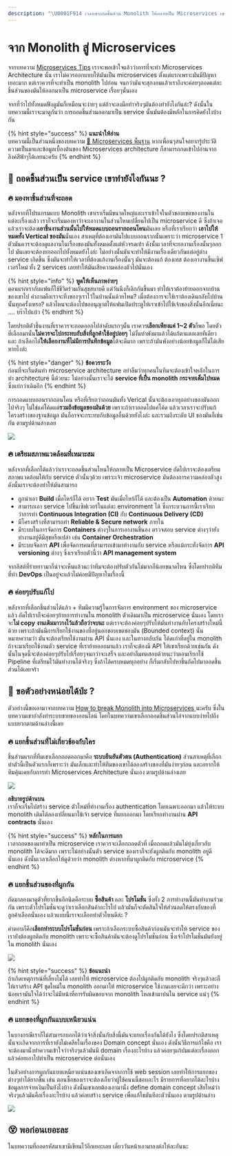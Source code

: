 ```yaml
---
description: "\U0001F914 เวลาเขาถอดชิ้นส่วน Monolith ให้กลายเป็น Microservices เขาทำกันยังไงนะ ?"
---
```


# จาก Monolith สู่ Microservices

จากบทความ [Microservices Tips](https://saladpuk.gitbook.io/learn/basic/microservices/tips) เราจะพอเข้าใจแล้วว่าการที่จะทำ Microservices Architecture นั้น เราไม่ควรออกแบบให้มันเป็น microservices ตั้งแต่แรกเพราะมันมีปัญหาเยอะมาก แต่เราควรที่จะทำเป็น monolith ไปก่อน จนกว่ามันจะสุกงอมแล้วเราถึงจะค่อยๆถอดแต่ละชิ้นส่วนของมันให้ออกมาเป็น microservice เรื่อยๆนั่นเอง 

จากที่ว่าไปทั้งหมดฟังดูมันก็เหมือนจะง่ายๆ แต่ถ้าจะลงมือทำจริงๆมันต้องทำยังไงกันล่ะ? ดังนั้นในบทความนี้เราจะมาดูกันว่า การถอดชิ้นส่วนออกมาเป็น service นั้นมันต้องมีหลักในการคิดยังไงบ้างกัน

{% hint style="success" %}
**แนะนำให้อ่าน**  
บทความนี้เป็นส่วนหนึ่งของบทความ [👶 Microservices พื้นฐาน](https://saladpuk.gitbook.io/learn/basic/microservices) หากเพื่อนๆสนใจอยากรู้ประวัติความเป็นมาและข้อมูลเบื้องต้นของ Microservices architecture ก็สามารถกดเข้าไปอ่านจากลิงค์สีฟ้าๆได้เลยนะครับ
{% endhint %}

## 🤔 ถอดชิ้นส่วนเป็น service เขาทำยังไงกันนะ ?

### 🔥 มองหาชิ้นส่วนที่จะถอด

หลังจากที่โปรแกรมแบบ Monolith เขาเราเริ่มมีขนาดใหญ่และเราเข้าใจในตัวขอบเขตของงานในแต่ละเรื่องแล้ว เราก็จะเริ่มมองหาว่าจะเอางานในส่วนไหนเปลี่ยนไปเป็น microservice ดี ซึ่งถ้าเจอแล้วเราจะต้อง**เอาชิ้นงานส่วนนั้นไปให้หมดแบบถอนรากถอนโคน**มันเลย หรือที่เราเรียกว่า **เอาไปให้หมดทั้ง Vertical ของมัน**นั่นเอง สาเหตุที่ต้องเอามันไปแบบถอนรากนั้นเพราะว่า microservice 1 ตัวมันควรจะต้องดูแลงานในเรื่องของมันทั้งหมดตั้งแต่หัวจรดเท้า ดังนั้นเวลาที่จะยกงานเรื่องนั้นๆออกไป มันเลยจะต้องยกออกไปทั้งหมดยังไงล่ะ ไม่อย่างนั้นมันจะทำให้มีงานเรื่องเดียวกันแต่อยู่ต่าง service เกิดขึ้น ซึ่งมันจะทำให้เวลาที่ต้องแก้งานเรื่องนั้นๆ มันจะต้องแก้ ต้องเทส ต้องเอางานขึ้นเซิฟเวอร์ใหม่ ทั้ง 2 services  เลยทำให้มันเสียความคล่องตัวไปนั่นเอง

{% hint style="info" %}
**พูดให้เห็นภาพง่ายๆ**  
ตอนแรกเรากับแฟนก็ใช้ชีวิตร่วมกันสุขสบายดี แต่วันนึงก็เลิกกันขึ้นมา ทำให้เราต้องย้ายออกจากบ้านของเขาไป คำถามคือเราจะทิ้งของๆเราไว้ในบ้านนั้นด้วยไหม? เมื่อต้องการจะใช้เราต้องเดินกลับไปบ้านนั้นทุกครั้งเหรอ? แล้วไหนจะต้องไปขออนุญาตให้แฟนเปิดประตูให้เราเข้าไปใช้เจ้าของสิ่งนั้นอีกเนี่ยนะ .... บร๊าไปแบ้ว
{% endhint %}

โดยปรกติตัวชิ้นงานที่เราควรจะถอดออกไปลำดับแรกๆนั้น เราควร**เลือกเพียงแค่ 1~2 ตัว**ก็พอ โดยตัวที่เลือกมานั้น**ไม่ควรจะไปกระทบกับสิ่งที่ลูกค้าใช้อยู่บ่อยๆ** ไม่งั้นทำพังมาแล้วได้แก้ตาแตกเลยทีเดียว และ ถ้าเลือกได้**ให้เลือกงานที่ไม่มีการบันทึกข้อมูล**ได้จะดีมาก เพราะถ้ามันพังอย่างน้อยข้อมูลก็ไม่ได้เสียหายไงล่ะ

{% hint style="danger" %}
**ข้อควรระวัง**  
ก่อนที่จะเริ่มต้นทำ microservice architecture อย่าลืมว่าทุกคนในทีมจะต้องเข้าใจหลักในการทำ architecture นี้ด้วยนะ ไม่อย่างนั้นเราจะได้ **service ที่เป็น monolith กระจายเต็มไปหมด** ซึ่งแย่กว่าเดิมอีก
{% endhint %}

การถอดแบบถอนรากถอนโคน หรือที่เรียกว่าถอนมันทั้ง Verical นั้นจะต้องเอาทุกอย่างของมันออกไปจริงๆ ไม่ใช่แค่โค้ดแต่**รวมถึงข้อมูลของมันด้วย** เพราะถ้าเราถอดไปแค่โค้ด แล้วเวลาเราจะปรับแก้โครงสร้างของฐานข้อมูล มันก็อาจจะกระทบกับข้อมูลอื่นด้วยยังไงล่ะ และรวมถึงระดับ UI ของมันก็เช่นกัน ตามรูปด้านล่างเลย

![](../../.gitbook/assets/image%20%2826%29.png)

### 🔥 เตรียมสภาพแวดล้อมที่เหมาะสม

หลังจากที่เลือกได้แล้วว่าเราจะถอดชิ้นส่วนไหนให้กลายเป็น Microservice ถัดไปเราจะต้องเตรียมสภาพแวดล้อมให้กับ service ตัวนั้นๆด้วย เพราะเจ้า microservice มันต้องการความคล่องตัวสูง ดังนั้นเราจะต้องทำให้มันสามารถ

* ถูกนำเอา **Build** เมื่อไหร่ก็ได้ อยาก **Test** มันเมื่อไหร่ก็ได้ และต้องเป็น **Automation** ด้วยนะ 
* สามารถเอา service ไปขึ้นเซิฟเวอร์ในแต่ละ environment ได้ ซึ่งกระบวนการนี้เราเรียกว่าการทำ **Continuous Integration \(CI\)** กับ **Continuous Delivery \(CD\)**
* มีโครงสร้างที่สามารถทำ **Reliable & Secure network** ภายใน
* มีระบบในการจัดการ **Containers** ต่างๆในการเอางานขึ้นลง ตรวจสอบ service ต่างๆว่ายังทำงานอยู่ดีมีสุขหรือเปล่า เช่น **Container Orchestration**
* มีระบบจัดการ **API** เพื่อจัดการคนที่สามารถเข้ามาทำงานกับ service หรือแม้กระทั่งจัดการ **API versioning** ต่างๆ ซึ่งเราเรียกตัวนี้ว่า **API management system**

จากลิสต์ที่ร่ายยาวมาก็น่าจะเห็นแล้วนะว่าทีมจะต้องปรับตัวกันไม่มากก็น้อยขนาดไหน ซึ่งโดยปรกติทีมที่ทำ **DevOps** เป็นอยู่จะแล้วไม่ค่อยมีปัญหาในเรื่องนี้

### 🔥 ค่อยๆปรับแก้ไป

หลังจากที่เลือกชิ้นส่วนได้แล้ว + ทีมมีความรู้ในการจัดการ environment ของ microservice แล้ว ถัดไปเราก็จะค่อยๆย้ายการทำงานใน monolith ตัวเดิมมาเป็น microservice นั่นเอง โดยเราจะ**ไม่ copy งานเดิมมาวางไว้แล้วถือว่าจบนะ** แต่เราจะต้องค่อยๆปรับให้มันทำงานกับโครงสร้างใหม่นี้ด้วย เพราะถ้ามันมีการเรียกใช้งานของที่อยู่นอกขอบเขตของมัน \(Bounded context\) นั่นหมายความว่า มันจะต้องเรียกใช้งานผ่าน API นั่นเอง และในทางกลับกัน โค้ดเก่าที่อยู่ใน monolith ถ้าจะมาเรียกใช้งานตัว service ที่เราย้ายออกมาแล้ว เราก็จะต้องมี API ให้เขาเรียกด้วยเช่นกัน ดังนั้นในจุดนี้จะต้องค่อยๆปรับไปเรื่อยๆจนกว่าจะเสร็จ และอย่าลืมทดสอบด้วยนะว่าตอนเรียกใช้ Pipeline ที่เตรียมไว้มันทำงานได้จริงๆ ซึ่งถ้าได้ครบหมดทุกอย่าง ก็เริ่มกลับไปหาชิ้นถัดไปมาถอดชิ้นส่วนได้เลยจร้า

## 🤔 ขอตัวอย่างหน่อยได้ป่ะ ?

ตัวอย่างนี้ขอเอามาจากบทความ [How to break Monolith into Microservices ](https://martinfowler.com/articles/break-monolith-into-microservices.html)นะครับ ซึ่งในบทความเขากำลังทำระบบขายของออนไลน์ โดยในบทความเขาเลือกถอดชิ้นส่วนไล่จากแบบง่ายไปถึงแบบยากตามด้านล่างนี้เลย

### 🔥 แยกชิ้นส่วนที่ไม่เกี่ยวข้องกับใคร

ชิ้นส่วนแรกที่ทีมเขาเลือกถอดออกมาคือ **ระบบยืนยันตัวตน \(Authentication\)**  ส่วนสาเหตุที่เลือกทำตัวนี้เป็นตัวแรกก็เพราะว่า มันเล็กและทำให้ทีมของเขาได้ลองสร้างของที่มันง่ายๆก่อน และอยากให้ทีมคุ้นเคยกับการทำ Microservices Architecture นั่นเอง ตามรูปด้านล่างเลย

![](../../.gitbook/assets/image%20%28663%29.png)

**อธิบายรูปด้านบน**  
เราก็จะเริ่มไปสร้าง service ตัวใหม่ที่ทำงานเรื่อง authentication โดยเฉพาะออกมา แล้วให้ระบบ monolith เติมได้ลองเปลี่ยนมาใช้เจ้า service ที่แยกออกมา โดยเรียกทำงานผ่าน **API contracts** นั่นเอง

{% hint style="success" %}
**หลักในการแยก**  
เวลาถอดของมาทำเป็น microservice เราควรจะเลือกถอดตัวที่ เมื่อถอดแล้วมันไม่ยุ่งเกี่ยวกับ monolith ได้จะดีมาก เพราะไม่อย่างนั้นตัว service ของเราก็จะยังผูกติดกับ monolith อยู่ดีนั่นเอง ดังนั้นเวลาเลือกให้ดูด้วยว่า monolith ต่างหากที่มาผูกติดกับ microservice
{% endhint %}

### 🔥 แยกชิ้นส่วนของที่ผูกกัน

ถัดมาลองมาดูตัวที่ยากขึ้นอีกนิดคือระบบ **ซื้อสินค้า** และ **โปรโมชั่น** ซึ่งทั้ง 2 การทำงานนี้มันทำงานร่วมกัน เพราะตัวโปรโมชั่นจะดูว่าเราเลือกสินค้าอะไรไป แล้วมันก็จะตัดสินใจให้ส่วนลดให้ตรงกับของที่ลูกค้าเลือกนั่นเอง แล้วแบบนี้เราจะเลือกทำตัวไหนดีล่ะ ?

คำตอบก็คือ**เลือกทำระบบโปรโมชั่นก่อน** เพราะถ้าเลือกระบบซื้อสินค้าก่อนมันจะทำให้ service ของเรายังต้องผูกติดกับ monolith เพราะจะซื้อสินค้ามันจะต้องดูโปรโมชั่นก่อน ซึ่งเจ้าโปรโมชั่นมันยังอยู่ใน monolith นั่นเอง

![](../../.gitbook/assets/image%20%28439%29.png)

{% hint style="success" %}
**ข้อแนะนำ**  
ถ้าเกิดเหตุการณ์ที่เลี่ยงไม่ได้ เลยทำให้ microservice ต้องไปผูกติดกับ monolith จริงๆแล้วละก็ ให้เราสร้าง API ชุดใหม่ใน monolith ออกมาให้ microservice ใช้งานเลยจะดีกว่า เพราะอย่างน้อยเรามันใจได้ว่าจะไม่มีหน้าที่การรับผิดชอบจาก monolith ไหลเข้ามาปนใน service แน่ๆ
{% endhint %}

### 🔥 แยกของที่ผูกกันแบบเหนียวแน่น

ในบางกรณีเราก็ไม่สามารถบอกได้ว่าเจ้าสิ่งนั้นกับสิ่งนี้มันจะแยกเรื่องกันได้ยังไง ซึ่งโดยปรกติสาเหตุนั้นจะเกิดจากการที่เรายังไม่เคลียในเรื่องของ Domain concept นั่นเอง ดังนั้นวิธีการแก้ไขคือ เราจะต้องมานั่งทำความเข้าใจว่าจริงๆแล้วมันมี domain เรื่องอะไรบ้าง แล้วค่อยๆแก้ปมแต่ละเรื่องออก แล้วค่อยเอาไปทำเป็น microservice ต่อนั่นเอง 

ในตัวอย่างการผูกกันแบบเหนียวแน่นของเขาเกิดจากการใช้ web session เลยทำให้การแยกของต่างๆทำได้ยากขึ้น เช่น ตอนซื้อของเราจะต้องเก็บว่าผู้ใช้คนนนี้ชอบอะไร มีรายการที่อยากได้อะไรบ้าง ข้อมูลการจ่ายเงินเป็นยังไงบ้าง ดังนั้นเขาเลยต้องเอามานั่ง define domain concept เสียใหม่ว่าจริงๆแล้วมันคือเรื่องอะไรบ้าง แล้วค่อยสร้าง service เพื่อแก้ไขมันทีละตัวนั่นเอง ตามรูปด้านล่าง

![](../../.gitbook/assets/image%20%2877%29.png)

## 😵 พอก่อนเยอะละ

ในบทความที่ถอดรหัสมาเขามีเขียนไว้อีกเยอะเลย เดี๋ยววันหน้าเอามาลงต่อให้ละกันนะ

